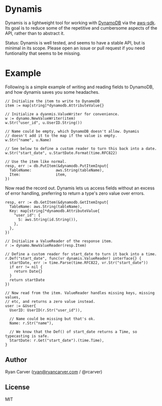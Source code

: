 # Dynamis

Dynamis is a lightweight tool for working with
[DynamoDB](https://aws.amazon.com/dynamodb/) via the
[aws-sdk](https://github.com/aws/aws-sdk-go). Its goal is to reduce some of the
repetitive and cumbersome aspects of the API, rather than to abstract it.

Status: Dynamis is well tested, and seems to have a stable API, but is minimal
in its scope. Please open an issue or pull request if you need funtionality
that seems to be missing.

# Example

Following is a simple example of writing and reading fields to DynamoDB, and
how dynamis saves you some headaches.

```golang
// Initialize the item to write to DynamoDB
item := map[string]*dynamodb.AttributeValue{}

// Initialize a dyanmis.ValueWriter for convenience.
w := dynamo.NewValueWriter(item)
w.Str("user_id", u.UserID.String())

// Name could be empty, which DynamoDB doesn't allow. Dynamis
// doesn't add it to the map if the value is empty.
w.Str("name", u.Name)

// See below to define a custom reader to turn this back into a date.
w.Str("start_date", u.StartDate.Format(time.RFC822)

// Use the item like normal.
resp, err := db.PutItem(&dynamodb.PutItemInput{
  TableName:           aws.String(tableName),
  Item:                item,
})
```

Now read the record out. Dynamis lets us access fields without an excess of
error handling, preferring to return a type's zero value over errors.

```golang
resp, err := db.GetItem(&dynamodb.GetItemInput{
  TableName: aws.String(tableName),
  Key: map[string]*dynamodb.AttributeValue{
    "user_id": {
      S: aws.String(id.String()),
    },
  },
})

// Initialize a ValueReader of the response item.
r := dynamo.NewValueReader(resp.Item)

// Define a custom reader for start_date to turn it back into a time.
r.Def("start_date", func(vr dynamis.ValueReader) interface{} {
  startDate, err := time.Parse(time.RFC822, vr.Str("start_date"))
  if err != nil {
    return Date{}
  }
  return startDate
})

// Now read from the item. ValueReader handles missing keys, missing values, 
// etc, and returns a zero value instead.
user := &User{
  UserID: UserID(r.Str("user_id")),

  // Name could be missing but that's ok.
  Name: r.Str("name"),

  // We know that the Def() of start_date returns a Time, so typecasting is safe.
  StartDate: r.Get("start_date").(time.Time),
}
```


## Author

Ryan Carver (ryan@ryancarver.com / @rcarver)

## License

MIT

